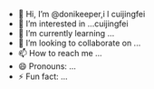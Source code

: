 - 👋 Hi, I’m @donikeeper,i l cuijingfei
- 👀 I’m interested in ...cuijingfei
- 🌱 I’m currently learning ...
- 💞️ I’m looking to collaborate on ...
- 📫 How to reach me ...
- 😄 Pronouns: ...
- ⚡ Fun fact: ...

<!---
donikeeper/donikeeper is a ✨ special ✨ repository because its `README.md` (this file) appears on your GitHub profile.
You can click the Preview link to take a look at your changes.
--->
